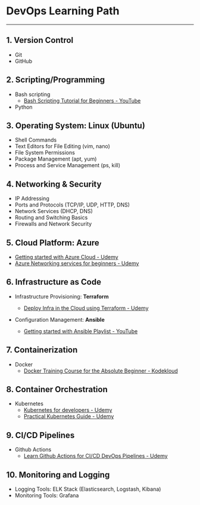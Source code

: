 # DevOps Learning Path

---

## 1. Version Control

- Git
- GitHub

## 2. Scripting/Programming

- Bash scripting
  - [Bash Scripting Tutorial for Beginners - YouTube](https://www.youtube.com/watch?v=tK9Oc6AEnR4)
- Python

## 3. Operating System: Linux (Ubuntu)

- Shell Commands
- Text Editors for File Editing (vim, nano)
- File System Permissions
- Package Management (apt, yum)
- Process and Service Management (ps, kill)

## 4. Networking & Security

- IP Addressing
- Ports and Protocols (TCP/IP, UDP, HTTP, DNS)
- Network Services (DHCP, DNS)
- Routing and Switching Basics
- Firewalls and Network Security

## 5. Cloud Platform: Azure

- [Getting started with Azure Cloud - Udemy](https://www.udemy.com/course/microsoft-azure-cloud/)
- [Azure Networking services for beginners - Udemy](https://www.udemy.com/course/azure-networking-services/)

## 6. Infrastructure as Code

- Infrastructure Provisioning: **Terraform**

  - [Deploy Infra in the Cloud using Terraform - Udemy](https://www.udemy.com/course/deploy-infra-in-the-cloud-using-terraform/)

- Configuration Management: **Ansible**
  - [Getting started with Ansible Playlist - YouTube](https://www.youtube.com/playlist?list=PLT98CRl2KxKEUHie1m24-wkyHpEsa4Y70)

## 7. Containerization

- Docker
  - [Docker Training Course for the Absolute Beginner - Kodekloud](https://learn.kodekloud.com/user/courses/docker-training-course-for-the-absolute-beginner)

## 8. Container Orchestration

- Kubernetes
  - [Kubernetes for developers - Udemy](https://www.udemy.com/course/kubernetes-for-developers/)
  - [Practical Kubernetes Guide - Udemy](https://www.udemy.com/course/kubernetes-best-practices/)

## 9. CI/CD Pipelines

- Github Actions
  - [Learn Github Actions for CI/CD DevOps Pipelines - Udemy](https://www.udemy.com/course/learn-github-actions-ci-cd-devops-pipelines/)

## 10. Monitoring and Logging

- Logging Tools: ELK Stack (Elasticsearch, Logstash, Kibana)
- Monitoring Tools: Grafana

